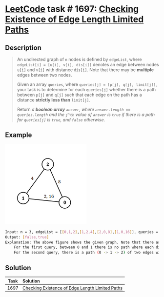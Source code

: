 # [LeetCode][leetcode] task # 1697: [Checking Existence of Edge Length Limited Paths][task]

Description
-----------

> An undirected graph of `n` nodes is defined by `edgeList`, where `edgeList[i] = [u[i], v[i], dis[i]]` 
> denotes an edge between nodes `u[i]` and `v[i]` with distance `dis[i]`.
> Note that there may be **multiple** edges between two nodes.
> 
> Given an array `queries`, where `queries[j] = [p[j], q[j], limit[j]]`,
> your task is to determine for each `queries[j]` whether there is a path between `p[j]` and `q[j]`
> such that each edge on the path has a distance **strictly less than** `limit[j]`.
> 
> Return _a **boolean array** `answer`, where `answer.length == queries.length`
> and the `j^th` value of `answer` is `true` if there is a path for `queries[j]` is `true`, and `false` otherwise_.

Example
-------

![graph.png](image/graph.png)


```sh
Input: n = 3, edgeList = [[0,1,2],[1,2,4],[2,0,8],[1,0,16]], queries = [[0,1,2],[0,2,5]]
Output: [false,true]
Explanation: The above figure shows the given graph. Note that there are two overlapping edges between 0 and 1 with distances 2 and 16.
    For the first query, between 0 and 1 there is no path where each distance is less than 2, thus we return false for this query.
    For the second query, there is a path (0 -> 1 -> 2) of two edges with distances less than 5, thus we return true for this query.
```

Solution
--------

| Task | Solution                                                    |
|:----:|:------------------------------------------------------------|
| 1697 | [Checking Existence of Edge Length Limited Paths][solution] |


[leetcode]: <http://leetcode.com/>
[task]: <https://leetcode.com/problems/checking-existence-of-edge-length-limited-paths/>
[solution]: <https://github.com/wellaxis/praxis-leetcode/blob/main/src/main/java/com/witalis/praxis/leetcode/task/h17/p1697/option/Practice.java>
